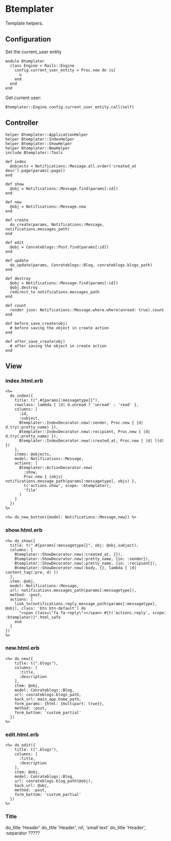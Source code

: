 # Btemplater

Template helpers.

## Configuration

Set the current_user entity

    module Btemplater
      class Engine < Rails::Engine
        config.current_user_entity = Proc.new do |u|
          u
        end
      end
    end

Get current user:

    Btemplater::Engine.config.current_user_entity.call(self)

## Controller

    helper Btemplater::ApplicationHelper
    helper Btemplater::IndexHelper
    helper Btemplater::ShowHelper
    helper Btemplater::NewHelper
    include Btemplater::Tools

    def index
      @objects = Notifications::Message.all.order('created_at desc').page(params[:page])
    end

    def show
      @obj = Notifications::Message.find(params[:id])
    end

    def new
      @obj = Notifications::Message.new
    end

    def create
      do_create(params, Notifications::Message, notifications.messages_path)
    end

    def edit
      @obj = Conrateblogs::Post.find(params[:id])
    end

    def update
      do_update(params, Conrateblogs::Blog, conrateblogs.blogs_path)
    end

    def destroy
      @obj = Notifications::Message.find(params[:id])
      @obj.destroy
      redirect_to notifications.messages_path
    end

    def count
      render json: Notifications::Message.where.where(unread: true).count
    end

    def before_save_create(obj)
      # before saving the object in create action
    end

    def after_save_create(obj)
      # after saving the object in create action
    end

## View

### index.html.erb

    <%=
      do_index({
        title: t(".#{params[:messagetype]}"),
        rowclass: lambda { |d| d.unread ? 'unread' : 'read' },
        columns: [
          :id,
          :subject,
          Btemplater::IndexDecorator.new(:sender, Proc.new { |d| d.try(:pretty_name) }),
          Btemplater::IndexDecorator.new(:recipient, Proc.new { |d| d.try(:pretty_name) }),
          Btemplater::IndexDecorator.new(:created_at, Proc.new { |d| l(d) })
        ],
        items: @objects,
        model: Notifications::Message,
        actions: [
          Btemplater::ActionDecorator.new(
            :show,
            Proc.new { |objs| notifications.message_path(params[:messagetype], objs) },
            t('actions.show', scope: :btemplater),
            'file'
          )
        ]
      })
    %>

    <%= do_new_button({model: Notifications::Message.new}) %>

### show.html.erb

    <%= do_show({
      title: t(".#{params[:messagetype]}", obj: @obj.subject),
      columns: [
        Btemplater::ShowDecorator.new(:created_at, {}),
        Btemplater::ShowDecorator.new(:pretty_name, {in: :sender}),
        Btemplater::ShowDecorator.new(:pretty_name, {in: :recipient}),
        Btemplater::ShowDecorator.new(:body, {}, lambda { |d| content_tag(:pre, d) })
      ],
      item: @obj,
      model: Notifications::Message,
      url: notifications.messages_path(params[:messagetype]),
      method: :post,
      actions: [
        link_to(notifications.reply_message_path(params[:messagetype], @obj), class: 'btn btn-default') do
          "<span class=\"fa fa-reply\"></span> #{t('actions.reply', scope: :btemplater)}".html_safe
        end
      ]
    })
    %>

### new.html.erb

    <%= do_new({
        title: t(".blogs"),
        columns: [
          :title,
          :description
        ],
        item: @obj,
        model: Conrateblogs::Blog,
        url: conrateblogs.blogs_path,
        back_url: main_app.home_path,
        form_params: {html: {multipart: true}},
        method: :post,
        form_bottom: 'custom_partial'
      })
    %>

### edit.html.erb

    <%= do_edit({
        title: t(".blogs"),
        columns: [
          :title,
          :description
        ],
        item: @obj,
        model: Conrateblogs::Blog,
        url: conrateblogs.blog_path(@obj),
        back_url: @obj,
        method: :post,
        form_bottom: 'custom_partial'
      })
    %>



### Title

do_title 'Header'
do_title 'Header', nil, 'small text'
do_title 'Header', :separator ?????
